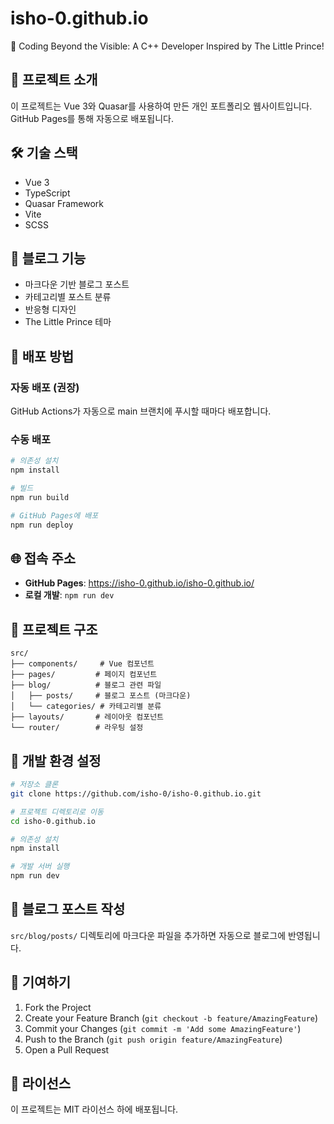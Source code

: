 # isho-0.github.io
💫 Coding Beyond the Visible: A C++ Developer Inspired by The Little Prince!

## 🚀 프로젝트 소개
이 프로젝트는 Vue 3와 Quasar를 사용하여 만든 개인 포트폴리오 웹사이트입니다. GitHub Pages를 통해 자동으로 배포됩니다.

## 🛠️ 기술 스택
- Vue 3
- TypeScript
- Quasar Framework
- Vite
- SCSS

## 📖 블로그 기능
- 마크다운 기반 블로그 포스트
- 카테고리별 포스트 분류
- 반응형 디자인
- The Little Prince 테마

## 🚀 배포 방법

### 자동 배포 (권장)
GitHub Actions가 자동으로 main 브랜치에 푸시할 때마다 배포합니다.

### 수동 배포
```bash
# 의존성 설치
npm install

# 빌드
npm run build

# GitHub Pages에 배포
npm run deploy
```

## 🌐 접속 주소
- **GitHub Pages**: https://isho-0.github.io/isho-0.github.io/
- **로컬 개발**: `npm run dev`

## 📁 프로젝트 구조
```
src/
├── components/     # Vue 컴포넌트
├── pages/         # 페이지 컴포넌트
├── blog/          # 블로그 관련 파일
│   ├── posts/     # 블로그 포스트 (마크다운)
│   └── categories/ # 카테고리별 분류
├── layouts/       # 레이아웃 컴포넌트
└── router/        # 라우팅 설정
```

## 🔧 개발 환경 설정
```bash
# 저장소 클론
git clone https://github.com/isho-0/isho-0.github.io.git

# 프로젝트 디렉토리로 이동
cd isho-0.github.io

# 의존성 설치
npm install

# 개발 서버 실행
npm run dev
```

## 📝 블로그 포스트 작성
`src/blog/posts/` 디렉토리에 마크다운 파일을 추가하면 자동으로 블로그에 반영됩니다.

## 🤝 기여하기
1. Fork the Project
2. Create your Feature Branch (`git checkout -b feature/AmazingFeature`)
3. Commit your Changes (`git commit -m 'Add some AmazingFeature'`)
4. Push to the Branch (`git push origin feature/AmazingFeature`)
5. Open a Pull Request

## 📄 라이선스
이 프로젝트는 MIT 라이선스 하에 배포됩니다.
